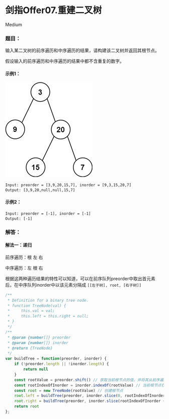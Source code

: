 # 剑指Offer07.重建二叉树

Medium

### 题目：

输入某二叉树的前序遍历和中序遍历的结果，请构建该二叉树并返回其根节点。

假设输入的前序遍历和中序遍历的结果中都不含重复的数字。

#### 示例1：

![image-20230103112634249](images\image-20230103112634249.png)

```
Input: preorder = [3,9,20,15,7], inorder = [9,3,15,20,7]
Output: [3,9,20,null,null,15,7]
```

#### 示例2：

```
Input: preorder = [-1], inorder = [-1]
Output: [-1]
```



### 解答：

#### 解法一：递归

前序遍历：根 左 右

中序遍历：左 根 右

​	根据这两种遍历结果的特性可以知道，可以在前序队列preorder中取出首元素后，在中序队列inorder中以该元素分隔成 `[[左子树], root, [右子树]]`

```js
/**
 * Definition for a binary tree node.
 * function TreeNode(val) {
 *     this.val = val;
 *     this.left = this.right = null;
 * }
 */
/**
 * @param {number[]} preorder
 * @param {number[]} inorder
 * @return {TreeNode}
 */
var buildTree = function(preorder, inorder) {
    if (!preorder.length || !inorder.length) {
        return null
    }
    const rootValue = preorder.shift() // 获取当前根节点的值，并将其从前序遍历preorder中删除
    const rootIndexOfInorder = inorder.indexOf(rootValue) // 当前根节点在中序遍历inorder中的位置
    const root = new TreeNode(rootValue) // 创建根节点
    root.left = buildTree(preorder, inorder.slice(0, rootIndexOfInorder)) // 取inorder左半段继续生成左子节点
    root.right = buildTree(preorder, inorder.slice(rootIndexOfInorder + 1)) // 取inorder右半段继续生成右子节点
    return root
};
```



